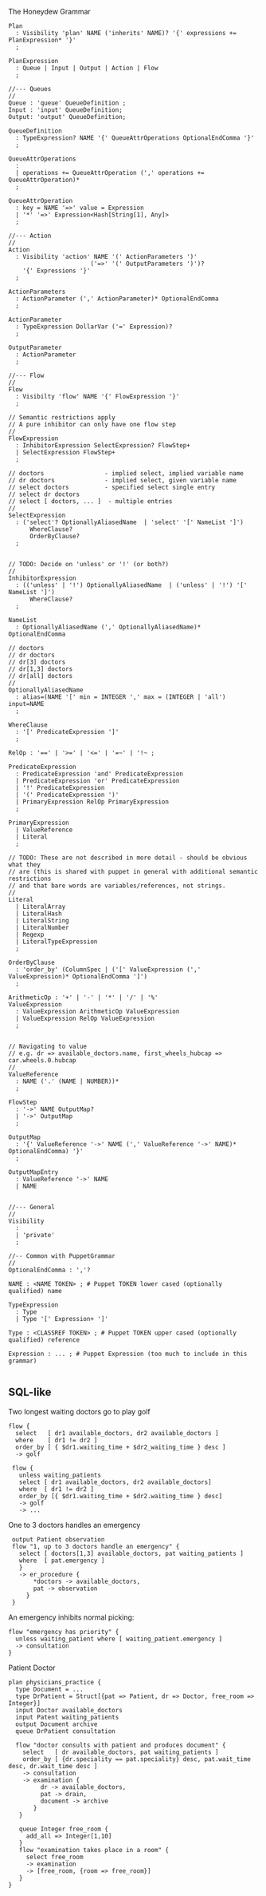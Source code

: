 The Honeydew Grammar

~~~
Plan
  : Visibility 'plan' NAME ('inherits' NAME)? '{' expressions += PlanExpression* '}'
  ;
  
PlanExpression
  : Queue | Input | Output | Action | Flow
  ;

//--- Queues
//  
Queue : 'queue' QueueDefinition ;
Input : 'input' QueueDefinition;
Output: 'output' QueueDefinition;

QueueDefinition
  : TypeExpression? NAME '{' QueueAttrOperations OptionalEndComma '}'
  ;

QueueAttrOperations
  :
  | operations += QueueAttrOperation (',' operations += QueueAttrOperation)*
  ;

QueueAttrOperation
  : key = NAME '=>' value = Expression
  | '*' '=>' Expression<Hash[String[1], Any]>
  ;

//--- Action
//
Action
  : Visibility 'action' NAME '(' ActionParameters ')'
                       ('=>' '(' OutputParameters ')')? 
    '{' Expressions '}'
  ;

ActionParameters
  : ActionParameter (',' ActionParameter)* OptionalEndComma
  ;

ActionParameter
  : TypeExpression DollarVar ('=' Expression)?
  ;

OutputParameter
  : ActionParameter
  ;
  
//--- Flow
//
Flow
  : Visibilty 'flow' NAME '{' FlowExpression '}'
  ;

// Semantic restrictions apply
// A pure inhibitor can only have one flow step
//
FlowExpression
  : InhibitorExpression SelectExpression? FlowStep+
  | SelectExpression FlowStep+
  ;

// doctors                 - implied select, implied variable name
// dr doctors              - implied select, given variable name
// select doctors          - specified select single entry
// select dr doctors       
// select [ doctors, ... ]  - multiple entries
// 
SelectExpression 
  : ('select'? OptionallyAliasedName  | 'select' '[' NameList ']')
      WhereClause?
      OrderByClause?
  ;


// TODO: Decide on 'unless' or '!' (or both?)
//
InhibitorExpression 
  : (('unless' | '!') OptionallyAliasedName  | ('unless' | '!') '[' NameList ']')
      WhereClause?
  ;

NameList
  : OptionallyAliasedName (',' OptionallyAliasedName)* OptionalEndComma
  
// doctors
// dr doctors
// dr[3] doctors
// dr[1,3] doctors
// dr[all] doctors
//
OptionallyAliasedName
  : alias=(NAME '[' min = INTEGER ',' max = (INTEGER | 'all') input=NAME
  ;
    
WhereClause
  : '[' PredicateExpression ']'
  ;

RelOp : '==' | '>=' | '<=' | '=~' | '!~ ;
  
PredicateExpression
  : PredicateExpression 'and' PredicateExpression
  | PredicateExpression 'or' PredicateExpression
  | '!' PredicateExpression
  | '(' PredicateExpression ')'
  | PrimaryExpression RelOp PrimaryExpression
  ;

PrimaryExpression
  | ValueReference
  | Literal
  ;

// TODO: These are not described in more detail - should be obvious what they
// are (this is shared with puppet in general with additional semantic restrictions
// and that bare words are variables/references, not strings.
//  
Literal
  | LiteralArray
  | LiteralHash
  | LiteralString
  | LiteralNumber
  | Regexp
  | LiteralTypeExpression
  ;
  
OrderByClause
  : 'order_by' (ColumnSpec | ('[' ValueExpression (',' ValueExpression)* OptionalEndComma ']')
  ;
  
ArithmeticOp : '+' | '-' | '*' | '/' | '%'
ValueExpression
  : ValueExpression ArithmeticOp ValueExpression
  | ValueExpression RelOp ValueExpression
  ;
  
  
// Navigating to value
// e.g. dr => available_doctors.name, first_wheels_hubcap => car.wheels.0.hubcap
//
ValueReference
  : NAME ('.' (NAME | NUMBER))*
  ;

FlowStep
  : '->' NAME OutputMap?
  | '->' OutputMap
  ;

OutputMap
  : '{' ValueReference '->' NAME (',' ValueReference '->' NAME)* OptionalEndComma) '}'
  ;
  
OutputMapEntry
  : ValueReference '->' NAME
  | NAME
  
  
//--- General
//
Visibility
  : 
  | 'private'
  ;
  
//-- Common with PuppetGrammar  
//
OptionalEndComma : ','?

NAME : <NAME TOKEN> ; # Puppet TOKEN lower cased (optionally qualified) name

TypeExpression
  : Type
  | Type '[' Expression+ ']'

Type : <CLASSREF TOKEN> ; # Puppet TOKEN upper cased (optionally qualified) reference

Expression : ... ; # Puppet Expression (too much to include in this grammar)
  
~~~



SQL-like
---
    
Two longest waiting doctors go to play golf

    flow {
      select   [ dr1 available_doctors, dr2 available_doctors ]
      where    [ dr1 != dr2 ]
      order_by [ { $dr1.waiting_time + $dr2_waiting_time } desc ]
      -> golf

     flow {
       unless waiting_patients
       select [ dr1 available_doctors, dr2 available_doctors]
       where  [ dr1 != dr2 ]
       order_by [{ $dr1.waiting_time + $dr2.waiting_time } desc]
       -> golf
       -> ... 
       
One to 3 doctors handles an emergency

     output Patient observation
     flow "1, up to 3 doctors handle an emergency" {
       select [ doctors[1,3] available_doctors, pat waiting_patients ]
       where  [ pat.emergency ]
       }
       -> er_procedure {
           *doctors -> available_doctors,
           pat -> observation
         }
     }
     
An emergency inhibits normal picking:

    flow "emergency has priority" {
      unless waiting_patient where [ waiting_patient.emergency ]
      -> consultation
    }
    
Patient Doctor

    plan physicians_practice {
      type Document = ...
      type DrPatient = Struct[{pat => Patient, dr => Doctor, free_room => Integer}]
      input Doctor available_doctors
      input Patent waiting_patients
      output Document archive
      queue DrPatient consultation
      
      flow "doctor consults with patient and produces document" {   
        select   [ dr available_doctors, pat waiting_patients ]
        order_by [ {dr.speciality == pat.speciality} desc, pat.wait_time desc, dr.wait_time desc ]
        -> consultation
        -> examination {
             dr -> available_doctors,
             pat -> drain,
             document -> archive
           }
       }
       
       queue Integer free_room {
         add_all => Integer[1,10]
       }
       flow "examination takes place in a room" {
         select free_room
         -> examination
         -> [free_room, {room => free_room}]
       }
    }
